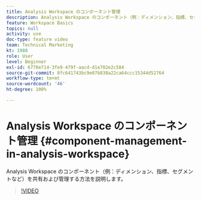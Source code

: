 ```yaml
---
title: Analysis Workspace のコンポーネント管理
description: Analysis Workspace のコンポーネント（例：ディメンション、指標、セグメントなど）を共有および管理する方法を説明します。
feature: Workspace Basics
topics: null
activity: use
doc-type: feature video
team: Technical Marketing
kt: 1988
role: User
level: Beginner
exl-id: 6778e714-3fe9-479f-aacd-d1e702e2c584
source-git-commit: 8fc641743bc9e07b838a22ca64ccc15344d52764
workflow-type: tm+mt
source-wordcount: '46'
ht-degree: 100%

---
```


# Analysis Workspace のコンポーネント管理 {#component-management-in-analysis-workspace}

Analysis Workspace のコンポーネント（例：ディメンション、指標、セグメントなど）を共有および管理する方法を説明します。

>[!VIDEO](https://video.tv.adobe.com/v/37629/?quality=12&learn=on&captions=jpn)

